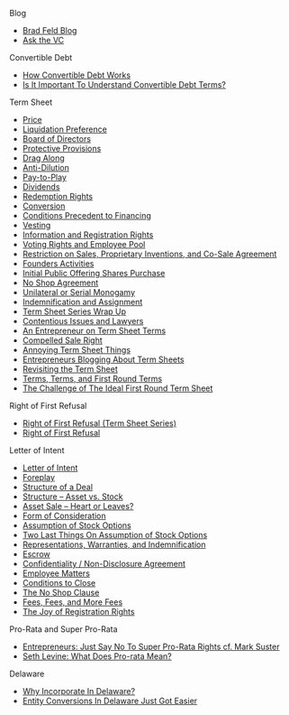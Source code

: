 Blog
*   [Brad Feld Blog](http://www.feld.com) 
*   [Ask the VC](http://www.askthevc.com) 

Convertible Debt
*   [How Convertible Debt Works](http://www.feld.com/archives/2011/10/how-convertible-debt-works.html) 
*   [Is It Important To Understand Convertible Debt Terms?](http://www.feld.com/archives/2011/09/is-it-important-to-understand-convertible-debt-terms.html) 

Term Sheet
*   [Price](http://www.feld.com/archives/2005/01/term-sheet-price.html) 
*   [Liquidation Preference](http://www.feld.com/archives/2005/01/term-sheet-liquidation-preference.html) 
*   [Board of Directors](http://www.feld.com/archives/2005/01/term-sheet-board-of-directors.html) 
*   [Protective Provisions](http://www.feld.com/archives/2005/01/term-sheet-protective-provisions.html) 
*   [Drag Along](http://www.feld.com/archives/2005/02/term-sheet-drag-along.html) 
*   [Anti-Dilution](http://www.feld.com/archives/2005/03/term-sheet-anti-dilution.html) 
*   [Pay-to-Play](http://www.feld.com/archives/2005/03/term-sheet-pay-to-play.html) 
*   [Dividends](http://www.feld.com/archives/2005/03/term-sheet-dividends.html) 
*   [Redemption Rights](http://www.feld.com/archives/2005/03/term-sheet-redemption-rights.html) 
*   [Conversion](http://www.feld.com/archives/2005/04/term-sheet-conversion.html) 
*   [Conditions Precedent to Financing](http://www.feld.com/archives/2005/04/term-sheet-conditions-precedent-to-financing.html) 
*   [Vesting](http://www.feld.com/archives/2005/05/term-sheet-vesting.html) 
*   [Information and Registration Rights](http://www.feld.com/archives/2005/06/term-sheet-information-and-registration-rights.html) 
*   [Voting Rights and Employee Pool](http://www.feld.com/archives/2005/07/term-sheet-voting-rights-and-employee-pool.html) 
*   [Restriction on Sales, Proprietary Inventions, and Co-Sale Agreement](http://www.feld.com/archives/2005/07/term-sheet-restriction-on-sales-proprietary-inventions-and-co-sale-agreement.html) 
*   [Founders Activities](http://www.feld.com/archives/2005/07/term-sheet-founders-activities.html) 
*   [Initial Public Offering Shares Purchase](http://www.feld.com/archives/2005/07/term-sheet-initial-public-offering-shares-purchase.html) 
*   [No Shop Agreement](http://www.feld.com/archives/2005/08/term-sheet-no-shop-agreement.html) 
*   [Unilateral or Serial Monogamy](http://www.feld.com/archives/2005/08/unilateral-or-serial-monogamy.html) 
*   [Indemnification and Assignment](http://www.feld.com/archives/2005/08/term-sheet-indemnification-and-assignment.html) 
*   [Term Sheet Series Wrap Up](http://www.feld.com/archives/2005/08/term-sheet-series-wrap-up.html) 
*   [Contentious Issues and Lawyers](http://www.feld.com/archives/2005/12/term-sheets-contentious-issues-and-lawyers.html) 
*   [An Entrepreneur on Term Sheet Terms](http://www.feld.com/archives/2006/01/an-entrepreneur-on-term-sheet-terms.html) 
*   [Compelled Sale Right](http://www.feld.com/archives/2006/06/term-sheet-compelled-sale-right.html) 
*   [Annoying Term Sheet Things](http://www.feld.com/archives/2006/09/annoying-term-sheet-things.html) 
*   [Entrepreneurs Blogging About Term Sheets](http://www.feld.com/archives/2007/04/entrepreneurs-blogging-about-term-sheets.html) 
*   [Revisiting the Term Sheet](http://www.feld.com/archives/2008/06/revisiting-the-term-sheet.html)
*   [Terms, Terms, and First Round Terms](http://www.feld.com/archives/2009/08/terms-terms-and-first-round-terms.html)
*   [The Challenge of The Ideal First Round Term Sheet](http://www.feld.com/archives/2009/08/the-challenge-of-the-ideal-first-round-term-sheet.html)

Right of First Refusal
*   [Right of First Refusal (Term Sheet Series)](http://www.feld.com/archives/2005/06/term-sheet-right-of-first-refusal.html) 
*   [Right of First Refusal](http://www.feld.com/archives/2006/04/right-of-first-refusal.html)

Letter of Intent
*   [Letter of Intent](http://www.feld.com/archives/2005/09/letter-of-intent.html) 
*   [Foreplay](http://www.feld.com/archives/2005/09/letter-of-intent-foreplay.html) 
*   [Structure of a Deal](http://www.feld.com/archives/2005/10/letter-of-intent-structure-of-a-deal.html) 
*   [Structure – Asset vs. Stock](http://www.feld.com/archives/2005/11/letter-of-intent-structure-asset-vs-stock.html) 
*   [Asset Sale – Heart or Leaves?](http://www.feld.com/archives/2005/11/asset-sale-heart-or-leaves.html) 
*   [Form of Consideration](http://www.feld.com/archives/2005/11/letter-of-intent-form-of-consideration.html) 
*   [Assumption of Stock Options](http://www.feld.com/archives/2006/01/letter-of-intent-assumption-of-stock-options.html) 
*   [Two Last Things On Assumption of Stock Options](http://www.feld.com/archives/2006/01/two-last-things-on-assumption-of-stock-options.html) 
*   [Representations, Warranties, and Indemnification](http://www.feld.com/archives/2006/01/letter-of-intent-representations-warranties-and-indemnification.html) 
*   [Escrow](http://www.feld.com/archives/2006/01/letter-of-intent-escrow.html) 
*   [Confidentiality / Non-Disclosure Agreement](http://www.feld.com/archives/2006/02/letter-of-intent-confidentiality-non-disclosure-agreement.html) 
*   [Employee Matters](http://www.feld.com/archives/2006/04/letter-of-intent-employee-matters.html) 
*   [Conditions to Close](http://www.feld.com/archives/2006/04/letter-of-intent-conditions-to-close.html)
*   [The No Shop Clause](http://www.feld.com/archives/2006/04/the-no-shop-clause.html) 
*   [Fees, Fees, and More Fees](http://www.feld.com/archives/2006/04/fees-fees-and-more-fees.html) 
*   [The Joy of Registration Rights](http://www.feld.com/archives/2006/05/the-joy-of-registration-rights.html) 

Pro-Rata and Super Pro-Rata
*   [Entrepreneurs: Just Say No To Super Pro-Rata Rights cf. Mark Suster](http://www.feld.com/archives/2011/09/entrepreneurs-just-say-no-to-super-pro-rata-rights.html) 
*   [Seth Levine: What Does Pro-rata Mean?](http://www.feld.com/archives/2004/09/what-does-pro-rata-mean.html) 

Delaware
*   [Why Incorporate In Delaware?](http://www.feld.com/archives/2006/05/why-incorporate-in-delaware.html) 
*   [Entity Conversions In Delaware Just Got Easier](http://www.feld.com/archives/2006/03/entity-conversions-in-delaware-just-got-easier.html) 


